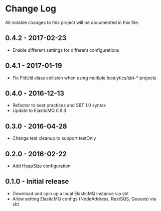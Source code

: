 Change Log
==========

All notable changes to this project will be documented in this file.

0.4.2 - 2017-02-23
---------------------
- Enable different settings for different configurations

0.4.1 - 2017-01-19
---------------------
- Fix PidUtil class collision when using multiple localytics/sbt-* projects

0.4.0 - 2016-12-13
---------------------
- Refactor to best practices and SBT 1.0 syntax
- Update to ElasticMQ 0.9.3

0.3.0 - 2016-04-28
---------------------
- Change test cleanup to support testOnly

0.2.0 - 2016-02-22
---------------------
* Add HeapSize configuration

0.1.0 - Initial release
---------------------
* Download and spin up a local ElasticMQ instance via sbt
* Allow setting ElasticMQ configs (NodeAddress, RestSQS, Queues) via sbt
